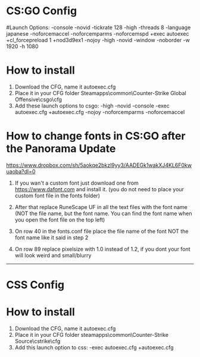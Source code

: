 # CS:GO Config

#Launch Options: 
-console -novid -tickrate 128 -high -threads 8 -language japanese -noforcemaccel -noforcemparms -noforcemspd +exec autoexec +cl_forcepreload 1 +nod3d9ex1 -nojoy -high -novid -window -noborder -w 1920 -h 1080

# How to install 
1. Download the CFG, name it autoexec.cfg
2. Place it in your CFG folder Steamapps\common\Counter-Strike Global Offensive\csgo\cfg
3. Add these launch options to csgo: -high -novid -console -exec autoexec.cfg +autoexec.cfg -nojoy -noforcemparms -noforcemaccel

# How to change fonts in CS:GO after the Panorama Update
https://www.dropbox.com/sh/5aokqe2bkzl9yy3/AADEGk1wakXJ4KL6F0kwuaoba?dl=0

1. If you wan't a custom font just download one from https://www.dafont.com and install it. (you do not need to place your custom font file in the fonts folder) 

2. After that replace RuneScape UF in all the text files with the font name (NOT the file name, but the font name. You can find the font name when you open the font file on the top left)

3. On row 40 in the fonts.conf file place the file name of the font NOT the font name like it said in step 2 

4. On row 89 replace pixelsize with 1.0 instead of 1.2, if you dont your font will look weird and small/blurry
-----------------------------------------------------------------------------------------------------------------------------------

# CSS Config

# How to install 
1. Download the CFG, name it autoexec.cfg
2. Place it in your CFG folder steamapps\common\Counter-Strike Source\cstrike\cfg
3. Add this launch option to css: -exec autoexec.cfg +autoexec.cfg
